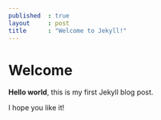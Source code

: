 ```yaml
---
published  : true
layout     : post
title      : "Welcome to Jekyll!"
---
```


# Welcome

**Hello world**, this is my first Jekyll blog post.

I hope you like it!
